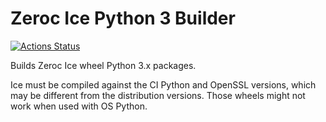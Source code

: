 Zeroc Ice Python 3 Builder
==========================

[![Actions Status](https://github.com/ome/zeroc-ice-py-github-ci/workflows/Build/badge.svg)](https://github.com/ome/zeroc-ice-py-github-ci/actions)

Builds Zeroc Ice wheel Python 3.x packages.

Ice must be compiled against the CI Python and OpenSSL versions, which may be different from the distribution versions. Those wheels might not work when used with OS Python.
